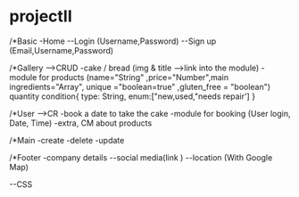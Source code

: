 # projectII

/\*Basic
-Home
--Login
(Username,Password)
--Sign up
(Email,Username,Password)

/\*Gallery -->CRUD
-cake / bread
(img & title -->link into the module)
-module for products
(name="String" ,price="Number",main ingredients="Array", unique ="boolean=true" ,gluten_free = "boolean")
quantity
condition{
type: String, enum:["new,used,"needs repair']
}

/\*User -->CR
-book a date to take the cake
-module for booking
(User login, Date, Time)
-extra, CM about products

/\*Main
-create
-delete
-update

/\*Footer
-company details
--social media(link )
--location (With Google Map)

--CSS
